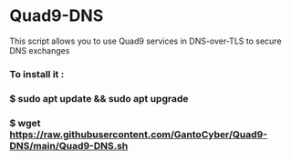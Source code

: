 # Quad9-DNS

This script allows you to use Quad9 services in DNS-over-TLS to secure DNS exchanges
### To install it :
### **$ sudo apt update && sudo apt upgrade**
### **$ wget https://raw.githubusercontent.com/GantoCyber/Quad9-DNS/main/Quad9-DNS.sh** 
